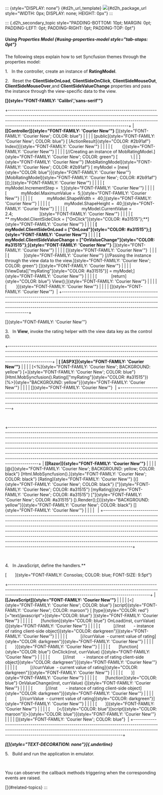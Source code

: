 ::: {style="DISPLAY: none"}
[](ms-xhelp:///?Id=d2h_url_template){#d2h_url_template} ![](!package_url!){#d2h_package_url style="WIDTH: 0px; DISPLAY: none; HEIGHT: 0px"}
:::

::: {.d2h_secondary_topic style="PADDING-BOTTOM: 10pt; MARGIN: 0pt; PADDING-LEFT: 0pt; PADDING-RIGHT: 0pt; PADDING-TOP: 0pt"}
##### Using Properties Model {#using-properties-model style="tab-stops: 0pt"}

The following steps explain how to set Syncfusion themes through the properties model:

1.   In the controller, create an instance of **RatingModel**.

2.   Reset the **ClientSideOnLoad**, **ClientSideOnClick**, **ClientSideMouseOut**, **ClientSideMouseOver**,and **ClientSideValueChange** properties and pass the instance through the view-specific data to the view.

**[]{style="FONT-FAMILY: 'Calibri','sans-serif'"}**  

+-------------------------------------------------------------------------------------------------------------------------------------------------------------------------------------------------------------------------------------------------------------------------------------------------------+
| **[\[Controller\]]{style="FONT-FAMILY: 'Courier New'"}** []{style="FONT-FAMILY: 'Courier New'; COLOR: blue"}                                                                                                                                                                                          |
|                                                                                                                                                                                                                                                                                                       |
| [public]{style="FONT-FAMILY: 'Courier New'; COLOR: blue"} [ [ActionResult]{style="COLOR: #2b91af"} Index()]{style="FONT-FAMILY: 'Courier New'"}                                                                                                                                                       |
|                                                                                                                                                                                                                                                                                                       |
| [        {]{style="FONT-FAMILY: 'Courier New'"}                                                                                                                                                                                                                                                       |
|                                                                                                                                                                                                                                                                                                       |
| [//Creating an instance of MobRatingModel.]{style="FONT-FAMILY: 'Courier New'; COLOR: green"} [           \                                                                                                                                                                                           |
| ]{style="FONT-FAMILY: 'Courier New'"} [MobRatingModel]{style="FONT-FAMILY: 'Courier New'; COLOR: #2b91af"} [ myModel = [new]{style="COLOR: blue"}]{style="FONT-FAMILY: 'Courier New'"} [MobRatingModel]{style="FONT-FAMILY: 'Courier New'; COLOR: #2b91af"} [();]{style="FONT-FAMILY: 'Courier New'"} |
|                                                                                                                                                                                                                                                                                                       |
| [            myModel.IncrementStep =  1;]{style="FONT-FAMILY: 'Courier New'"}                                                                                                                                                                                                                         |
|                                                                                                                                                                                                                                                                                                       |
| [            myModel.MaximumValue =  5;]{style="FONT-FAMILY: 'Courier New'"}                                                                                                                                                                                                                          |
|                                                                                                                                                                                                                                                                                                       |
| [            myModel.ShapeWidth =  40;]{style="FONT-FAMILY: 'Courier New'"}                                                                                                                                                                                                                           |
|                                                                                                                                                                                                                                                                                                       |
| [            myModel.ShapeHeight =  40;]{style="FONT-FAMILY: 'Courier New'"}                                                                                                                                                                                                                          |
|                                                                                                                                                                                                                                                                                                       |
| [            myModel.CurrentValue = 2.4;                      ]{style="FONT-FAMILY: 'Courier New'"}                                                                                                                                                                                                   |
|                                                                                                                                                                                                                                                                                                       |
| [           ** myModel.ClientSideClick = [\"OnClick\"]{style="COLOR: #a31515"};**]{style="FONT-FAMILY: 'Courier New'"}                                                                                                                                                                                |
|                                                                                                                                                                                                                                                                                                       |
| **[            myModel.ClientSideOnLoad = [\"OnLoad\"]{style="COLOR: #a31515"};]{style="FONT-FAMILY: 'Courier New'"}**                                                                                                                                                                                |
|                                                                                                                                                                                                                                                                                                       |
| **[            myModel.ClientSideValueChange = [\"OnValueChange\"]{style="COLOR: #a31515"};]{style="FONT-FAMILY: 'Courier New'"}** []{style="FONT-FAMILY: 'Courier New'"}                                                                                                                             |
|                                                                                                                                                                                                                                                                                                       |
| []{style="FONT-FAMILY: 'Courier New'"}                                                                                                                                                                                                                                                                |
|                                                                                                                                                                                                                                                                                                       |
| [            ]{style="FONT-FAMILY: 'Courier New'"} [//Passing the instance through the view data to the view.]{style="FONT-FAMILY: 'Courier New'; COLOR: green"} []{style="FONT-FAMILY: 'Courier New'"}                                                                                               |
|                                                                                                                                                                                                                                                                                                       |
| [ViewData\[[\"myRating\"]{style="COLOR: #a31515"}\] = myModel;]{style="FONT-FAMILY: 'Courier New'"}                                                                                                                                                                                                   |
|                                                                                                                                                                                                                                                                                                       |
| [            [return]{style="COLOR: blue"} View();]{style="FONT-FAMILY: 'Courier New'"}                                                                                                                                                                                                               |
|                                                                                                                                                                                                                                                                                                       |
| [        }]{style="FONT-FAMILY: 'Courier New'"}                                                                                                                                                                                                                                                       |
|                                                                                                                                                                                                                                                                                                       |
| []{style="FONT-FAMILY: 'Courier New'"}                                                                                                                                                                                                                                                                |
+-------------------------------------------------------------------------------------------------------------------------------------------------------------------------------------------------------------------------------------------------------------------------------------------------------+

[]{style="FONT-FAMILY: 'Courier New'"} 

3.   In **View**, invoke the rating helper with the view data key as the control ID.

+----------------------------------------------------------------------------------------------------------------------------------------------------------------------------------------------------------------------------------------------------------------+
| **[ \[ASPX\]]{style="FONT-FAMILY: 'Courier New'"}**                                                                                                                                                                                                            |
|                                                                                                                                                                                                                                                                |
| [\<%]{style="FONT-FAMILY: 'Courier New'; BACKGROUND: yellow"} [=]{style="FONT-FAMILY: 'Courier New'; COLOR: blue"} [Html.MobSyncfusion().Rating([\"myRating\"]{style="COLOR: #a31515"}) [%\>]{style="BACKGROUND: yellow"}]{style="FONT-FAMILY: 'Courier New'"} |
|                                                                                                                                                                                                                                                                |
| []{style="FONT-FAMILY: 'Courier New'"}                                                                                                                                                                                                                         |
+----------------------------------------------------------------------------------------------------------------------------------------------------------------------------------------------------------------------------------------------------------------+

 

+---------------------------------------------------------------------------------------------------------------------------------------------------------------------------------------------------------------------------------------------------------------------------------------------------------------------------------------------------------------------------------------------------------------------------------------------------------------------------------------------------------------------------------------------------------------------------------+
| **[\[Razor\]]{style="FONT-FAMILY: 'Courier New'"}**                                                                                                                                                                                                                                                                                                                                                                                                                                                                                                                             |
|                                                                                                                                                                                                                                                                                                                                                                                                                                                                                                                                                                                 |
| [\@{]{style="FONT-FAMILY: 'Courier New'; BACKGROUND: yellow; COLOR: black"} [Html.MobSyncfusion().]{style="FONT-FAMILY: 'Courier New'; COLOR: black"} [Rating]{style="FONT-FAMILY: 'Courier New'"} [(]{style="FONT-FAMILY: 'Courier New'; COLOR: black"} [\"]{style="FONT-FAMILY: 'Courier New'; COLOR: #a31515"} [myRating]{style="FONT-FAMILY: 'Courier New'; COLOR: #a31515"} [\"]{style="FONT-FAMILY: 'Courier New'; COLOR: #a31515"} [).Render();[}]{style="BACKGROUND: yellow"}]{style="FONT-FAMILY: 'Courier New'; COLOR: black"} []{style="FONT-FAMILY: 'Courier New'"} |
|                                                                                                                                                                                                                                                                                                                                                                                                                                                                                                                                                                                 |
|                                                                                                                                                                                                                                                                                                                                                                                                                                                                                                                                                                                 |
+---------------------------------------------------------------------------------------------------------------------------------------------------------------------------------------------------------------------------------------------------------------------------------------------------------------------------------------------------------------------------------------------------------------------------------------------------------------------------------------------------------------------------------------------------------------------------------+

 

4.   In JavaScript, define the handlers.**

[       ]{style="FONT-FAMILY: Consolas; COLOR: blue; FONT-SIZE: 9.5pt"}

+------------------------------------------------------------------------------------------------------------------------------------------------------------------------------------------------------------------------------------+
| **[\[JavaScript\]]{style="FONT-FAMILY: 'Courier New'"}**                                                                                                                                                                           |
|                                                                                                                                                                                                                                    |
| [\<]{style="FONT-FAMILY: 'Courier New'; COLOR: blue"} [script]{style="FONT-FAMILY: 'Courier New'; COLOR: maroon"} [ [type]{style="COLOR: red"} [=\"text/javascript\"\>]{style="COLOR: blue"} ]{style="FONT-FAMILY: 'Courier New'"} |
|                                                                                                                                                                                                                                    |
| [       [function]{style="COLOR: blue"} OnLoad(inst, currValue) {]{style="FONT-FAMILY: 'Courier New'"}                                                                                                                             |
|                                                                                                                                                                                                                                    |
| [           [//inst       - instance of rating client-side object]{style="COLOR: darkgreen"}]{style="FONT-FAMILY: 'Courier New'"}                                                                                                  |
|                                                                                                                                                                                                                                    |
| [           [//currValue  - current value of rating]{style="COLOR: darkgreen"}]{style="FONT-FAMILY: 'Courier New'"}                                                                                                                |
|                                                                                                                                                                                                                                    |
| [       }]{style="FONT-FAMILY: 'Courier New'"}                                                                                                                                                                                     |
|                                                                                                                                                                                                                                    |
| [       [function]{style="COLOR: blue"} OnClick(inst, currValue) {]{style="FONT-FAMILY: 'Courier New'"}                                                                                                                            |
|                                                                                                                                                                                                                                    |
| [           [//inst       - instance of rating client-side object]{style="COLOR: darkgreen"}]{style="FONT-FAMILY: 'Courier New'"}                                                                                                  |
|                                                                                                                                                                                                                                    |
| [           [//currValue  - current value of rating]{style="COLOR: darkgreen"}]{style="FONT-FAMILY: 'Courier New'"}                                                                                                                |
|                                                                                                                                                                                                                                    |
| [       }]{style="FONT-FAMILY: 'Courier New'"}                                                                                                                                                                                     |
|                                                                                                                                                                                                                                    |
| [       [function]{style="COLOR: blue"} OnValueChange(inst, currValue) {]{style="FONT-FAMILY: 'Courier New'"}                                                                                                                      |
|                                                                                                                                                                                                                                    |
| [           [//inst       - instance of rating client-side object]{style="COLOR: darkgreen"}]{style="FONT-FAMILY: 'Courier New'"}                                                                                                  |
|                                                                                                                                                                                                                                    |
| [           [//currValue  - current value of rating]{style="COLOR: darkgreen"}]{style="FONT-FAMILY: 'Courier New'"}                                                                                                                |
|                                                                                                                                                                                                                                    |
| [       }]{style="FONT-FAMILY: 'Courier New'"}                                                                                                                                                                                     |
|                                                                                                                                                                                                                                    |
| [      [\</]{style="COLOR: blue"}[script]{style="COLOR: maroon"}[\>]{style="COLOR: blue"}]{style="FONT-FAMILY: 'Courier New'"}                                                                                                     |
|                                                                                                                                                                                                                                    |
| []{style="FONT-FAMILY: 'Courier New'; COLOR: blue"}                                                                                                                                                                                |
+------------------------------------------------------------------------------------------------------------------------------------------------------------------------------------------------------------------------------------+

***[[]{style="TEXT-DECORATION: none"}]{.underline}***  

5.   Build and run the application in emulator.

 

You can observer the callback methods triggering when the corresponding events are raised.

[]{#related-topics}
:::

